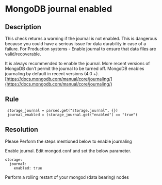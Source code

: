 # MongoDB journal enabled

## Description
This check returns a warning if the journal is not enabled. 
This is dangerous because you could have a serious issue for data durability in case of a failure.
For Production systems - Enable journal to ensure that data files are valid/recoverable.

It is always recommended to enable the journal. More recent versions of MongoDB don’t permit the journal to be turned off.  MongoDB enables journaling by default in recent versions (4.0 +).
[https://docs.mongodb.com/manual/core/journaling/](https://docs.mongodb.com/manual/core/journaling/)



## Rule
```
 storage_journal = parsed.get("storage.journal", {})
 journal_enabled = (storage_journal.get("enabled") == "true")
```



## Resolution

Please Perform the steps mentioned below to enable journaling 

Enable journal. 
Edit mongod.conf and set the below parameter.
```
storage:
  journal:
	enabled: true
```
Perform a rolling restart of your mongod (data bearing) nodes
